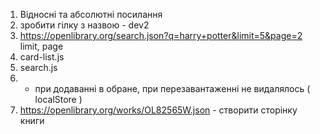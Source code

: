 1. Відносні та абсолютні посилання 
2. зробити гілку з назвою - dev2
3. https://openlibrary.org/search.json?q=harry+potter&limit=5&page=2
    limit, page
6. card-list.js 
7. search.js
8. * при додаванні в обране, при перезавантаженні не видалялось ( localStore )
9. https://openlibrary.org/works/OL82565W.json - створити сторінку книги
